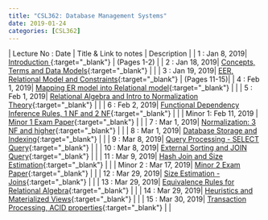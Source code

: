 ```yaml
---
title: "CSL362: Database Management Systems"
date: 2019-01-24
categories: [CSL362]
---
```


| Lecture No : Date | Title & Link to notes | Description |
| 1 : Jan 8, 2019|  [Introduction                ][1]{:target="_blank"}           |  (Pages 1-2)  |
| 2 : Jan 18, 2019| [Concepts, Terms and Data Models][2]{:target="_blank"}        |               |
| 3 : Jan 19, 2019| [EER, Relational Model and Constraints][3]{:target="_blank"}  |  (Pages 11-15)|
| 4 : Feb 1, 2019| [Mapping ER model into Relational model][4]{:target="_blank"}  |  |
| 5 : Feb 1, 2019| [Relational Algebra and Intro to Normalization Theory][5]{:target="_blank"}  |  |
| 6 : Feb 2, 2019| [Functional Dependency Inference Rules, 1 NF and 2 NF][6]{:target="_blank"}  |  |
| Minor 1: Feb 11, 2019 | [Minor 1 Exam Paper][M1]{:target="_blank"}   |   |
| 7 : Mar 1, 2019| [Normalization: 3 NF and higher][7]{:target="_blank"}  |  |
| 8 : Mar 1, 2019| [Database Storage and Indexing][8]{:target="_blank"}  |  |
| 9 : Mar 8, 2019| [Query Processing - SELECT Query][9]{:target="_blank"}  |  |
| 10 : Mar 8, 2019| [External Sorting and JOIN Query][10]{:target="_blank"}  |  |
| 11 : Mar 9, 2019| [Hash Join and Size Estimation][11]{:target="_blank"}  |  |
| Minor 2 : Mar 17, 2019| [Minor 2 Exam Paper][M2]{:target="_blank"}  |   |
| 12 : Mar 29, 2019| [Size Estimation - Joins][12]{:target="_blank"}  |  |
| 13 : Mar 29, 2019| [Equivalence Rules for Relational Algebra][13]{:target="_blank"}  |  |
| 14 : Mar 29, 2019| [Heuristics and Materialized Views][14]{:target="_blank"}  |  |
| 15 : Mar 30, 2019| [Transaction Processing, ACID properties][15]{:target="_blank"}  |  |

[1]: https://drive.google.com/file/d/14gIELshg8bWgOJboeMQxRikeIdiNvNF9/view?usp=sharing
[2]: https://sahilbansal17.github.io/eCSe-Notes/csl362/2019/01/18/dbms-concepts-data-models.html
[3]: https://drive.google.com/file/d/14gIELshg8bWgOJboeMQxRikeIdiNvNF9/view?usp=sharing
[4]: https://drive.google.com/file/d/16bI4GtfbO_ExyVzNbzyrZKXj1EapxA-N/view?usp=sharing
[5]: https://drive.google.com/file/d/1FB4QPC2KdGNrkfhzOlBpzGL3_ytiRlYX/view?usp=sharing
[6]: https://drive.google.com/file/d/1mn-X2VHmGkETDY-7S4JNs1j_Oa6_vLeu/view?usp=sharing
[M1]:https://drive.google.com/file/d/1auL3bdI2GcFjHS6IkIBg-dY7wlqOuAj5/view?usp=sharing
[7]: https://drive.google.com/file/d/1b2DcthgRDn_90p0hDt3xR7b4zpvCALRG/view?usp=sharing
[8]: https://drive.google.com/file/d/15UAQFCrly3zeP_At-9g8EeaOnYPl-HCO/view?usp=sharing
[9]: https://drive.google.com/file/d/1KQxKo5Csia3MeMFspHh3RcR5ms2W6Gjs/view?usp=sharing
[10]:https://drive.google.com/file/d/1seygnuRj-a1tRCra3wI4j4zc9EwxUL0z/view?usp=sharing
[11]:https://drive.google.com/file/d/1lRwtBLoBN4-mV-juHq4pp3tlWPHqPtR7/view?usp=sharing
[M2]:https://drive.google.com/file/d/1A68WAwsFhNvQ4eOrB7brLrM4tCqCMPAC/view?usp=sharing
[12]:https://drive.google.com/file/d/1sSh7GT1EG2Lb2NFPyoVuQmiwLJeBO4UG/view?usp=sharing
[13]:https://drive.google.com/file/d/1Tb0MdcOFZ5aAYPp7hwqO3QH_AxO_sFcg/view?usp=sharing
[14]:https://drive.google.com/file/d/1U7U9cgdSX6dhl09sKVw0eshCMEUnKiWL/view?usp=sharing
[15]:https://drive.google.com/file/d/1Ss5Sm9qChgNSU6ZvojSCnrdCnP0xtXVH/view?usp=sharing